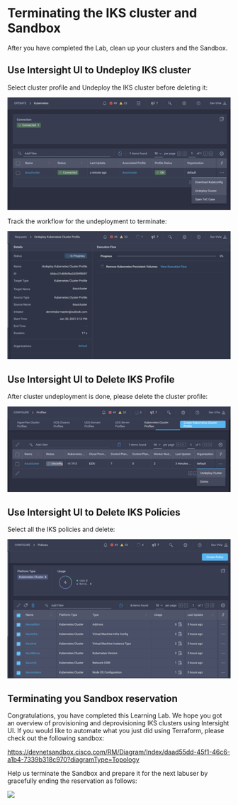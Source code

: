 # Terminating the IKS cluster and Sandbox

After you have completed the Lab, clean up your clusters and the Sandbox.

## Use Intersight UI to Undeploy IKS cluster

Select cluster profile and Undeploy the IKS cluster before deleting it:

![](assets/images/undeploy.png)

Track the workflow for the undeployment to terminate:

![](assets/images/unwf.png)

## Use Intersight UI to Delete IKS Profile

After cluster undeployment is done, please delete the cluster profile:

![](assets/images/clsdel.png)

## Use Intersight UI to Delete IKS Policies

Select all the IKS policies and delete:

![](assets/images/poldel.png)

## Terminating you Sandbox reservation

Congratulations, you have completed this Learning Lab. We hope you got an overview of provisioning and deprovisioning IKS clusters using Intersight UI. If you would like to automate what you just did using Terraform, please check out the following sandbox:

https://devnetsandbox.cisco.com/RM/Diagram/Index/daad55dd-45f1-46c6-a1b4-7339b318c970?diagramType=Topology


Help us terminate the Sandbox and prepare it for the next labuser by gracefully ending the reservation as follows:

![](intersight-03-iks-hello-images/Picture35.png)
